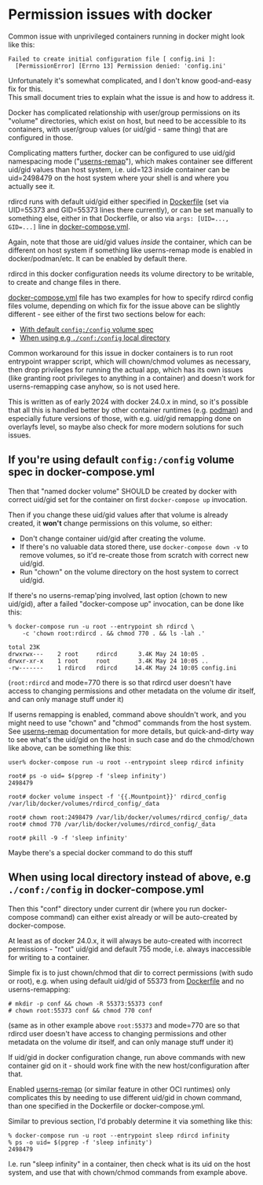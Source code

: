 # Permission issues with docker

Common issue with unprivileged containers running in docker might look like this:

```
Failed to create initial configuration file [ config.ini ]:
  [PermissionError] [Errno 13] Permission denied: 'config.ini'
```

Unfortunately it's somewhat complicated, and I don't know good-and-easy fix for this.\
This small document tries to explain what the issue is and how to address it.

Docker has complicated relationship with user/group permissions on its "volume"
directories, which exist on host, but need to be accessible to its containers,
with user/group values (or uid/gid - same thing) that are configured in those.

Complicating matters further, docker can be configured to use uid/gid
namespacing mode ("[userns-remap]"), which makes container see different
uid/gid values than host system, i.e. uid=123 inside container can be uid=2498479
on the host system where your shell is and where you actually see it.

rdircd runs with default uid/gid either specified in [Dockerfile] (set via
UID=55373 and GID=55373 lines there currently), or can be set manually to
something else, either in that Dockerfile, or also via `args: [UID=..., GID=...]`
line in [docker-compose.yml].

Again, note that those are uid/gid values *inside* the container, which can be
different on host system if something like userns-remap mode is enabled in
docker/podman/etc. It can be enabled by default there.

rdircd in this docker configuration needs its volume directory to be writable,
to create and change files in there.

[docker-compose.yml] file has two examples for how to specify rdircd
config files volume, depending on which fix for the issue above can be
slightly different - see either of the first two sections below for each:

- [With default `config:/config` volume spec]
- [When using e.g `./conf:/config` local directory]

Common workaround for this issue in docker containers is to run root entrypoint
wrapper script, which will chown/chmod volumes as necessary, then drop privileges
for running the actual app, which has its own issues (like granting root privileges
to anything in a container) and doesn't work for userns-remapping case anyhow,
so is not used here.

This is written as of early 2024 with docker 24.0.x in mind, so it's possible
that all this is handled better by other container runtimes (e.g. [podman])
and especially future versions of those, with e.g. uid/gid remapping done on
overlayfs level, so maybe also check for more modern solutions for such issues.

[docker-compose.yml]: docker-compose.yml
[Dockerfile]: Dockerfile
[With default `config:/config` volume spec]: #hdr-if_you_re_using_default_volume_spec_in_d.9MBw
[When using e.g `./conf:/config` local directory]: #hdr-when_using_local_directory_instead_of_ab.ioHM
[podman]: https://podman.io/


<a name=hdr-if_you_re_using_default_volume_spec_in_d.9MBw></a>
## If you're using default `config:/config` volume spec in docker-compose.yml

Then that "named docker volume" SHOULD be created by docker with correct uid/gid
set for the container on first `docker-compose up` invocation.

Then if you change these uid/gid values after that volume is already created,
it **won't** change permissions on this volume, so either:

- Don't change container uid/gid after creating the volume.
- If there's no valuable data stored there, use `docker-compose down -v` to
  remove volumes, so it'd re-create those from scratch with correct new uid/gid.
- Run "chown" on the volume directory on the host system to correct uid/gid.

If there's no userns-remap'ping involved, last option (chown to new uid/gid),
after a failed "docker-compose up" invocation, can be done like this:

```
% docker-compose run -u root --entrypoint sh rdircd \
    -c 'chown root:rdircd . && chmod 770 . && ls -lah .'

total 23K
drwxrwx---    2 root     rdircd      3.4K May 24 10:05 .
drwxr-xr-x    1 root     root        3.4K May 24 10:05 ..
-rw-------    1 rdircd   rdircd     14.4K May 24 10:05 config.ini
```

(`root:rdircd` and mode=770 there is so that rdircd user doesn't have access to
changing permissions and other metadata on the volume dir itself, and can only
manage stuff under it)

If userns remapping is enabled, command above shouldn't work, and you might need
to use "chown" and "chmod" commands from the host system.
See [userns-remap] documentation for more details, but quick-and-dirty way to see
what's the uid/gid on the host in such case and do the chmod/chown like above,
can be something like this:

```
user% docker-compose run -u root --entrypoint sleep rdircd infinity

root# ps -o uid= $(pgrep -f 'sleep infinity')
2498479

root# docker volume inspect -f '{{.Mountpoint}}' rdircd_config
/var/lib/docker/volumes/rdircd_config/_data

root# chown root:2498479 /var/lib/docker/volumes/rdircd_config/_data
root# chmod 770 /var/lib/docker/volumes/rdircd_config/_data

root# pkill -9 -f 'sleep infinity'
```

Maybe there's a special docker command to do this stuff

[userns-remap]: https://docs.docker.com/engine/security/userns-remap/


<a name=hdr-when_using_local_directory_instead_of_ab.ioHM></a>
## When using local directory instead of above, e.g `./conf:/config` in docker-compose.yml

Then this "conf" directory under current dir (where you run docker-compose command)
can either exist already or will be auto-created by docker-compose.

At least as of docker 24.0.x, it will always be auto-created with incorrect
permissions - "root" uid/gid and default 755 mode, i.e. always inaccessible
for writing to a container.

Simple fix is to just chown/chmod that dir to correct permissions (with sudo or root),
e.g. when using default uid/gid of 55373 from [Dockerfile] and no userns-remapping:

```
# mkdir -p conf && chown -R 55373:55373 conf
# chown root:55373 conf && chmod 770 conf
```

(same as in other example above `root:55373` and mode=770 are so that rdircd
user doesn't have access to changing permissions and other metadata on the
volume dir itself, and can only manage stuff under it)

If uid/gid in docker configuration change, run above commands with new container
gid on it - should work fine with the new host/configuration after that.

Enabled [userns-remap] (or similar feature in other OCI runtimes) only
complicates this by needing to use different uid/gid in chown command,
than one specified in the Dockerfile or docker-compose.yml.

Similar to previous section, I'd probably determine it via something like this:

```
% docker-compose run -u root --entrypoint sleep rdircd infinity
% ps -o uid= $(pgrep -f 'sleep infinity')
2498479
```

I.e. run "sleep infinity" in a container, then check what is its uid on the host
system, and use that with chown/chmod commands from example above.
